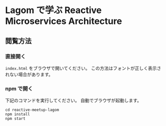 # Lagom で学ぶ Reactive Microservices Architecture

## 閲覧方法

### 直接開く

`index.html` をブラウザで開いてください。
この方法はフォントが正しく表示されない場合があります。

### npm で開く

下記のコマンドを実行してください。
自動でブラウザが起動します。

```
cd reactive-meetup-lagom
npm install
npm start
```
